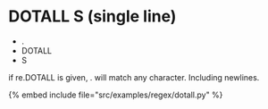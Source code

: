 # DOTALL S (single line)

* .
* DOTALL
* S

if re.DOTALL is given, . will match any character. Including newlines.

{% embed include file="src/examples/regex/dotall.py" %}


